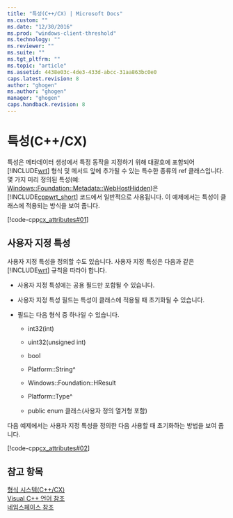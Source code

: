 ```yaml
---
title: "특성(C++/CX) | Microsoft Docs"
ms.custom: ""
ms.date: "12/30/2016"
ms.prod: "windows-client-threshold"
ms.technology: ""
ms.reviewer: ""
ms.suite: ""
ms.tgt_pltfrm: ""
ms.topic: "article"
ms.assetid: 4438e03c-4de3-433d-abcc-31aa863bc0e0
caps.latest.revision: 8
author: "ghogen"
ms.author: "ghogen"
manager: "ghogen"
caps.handback.revision: 8
---
```

# 특성(C++/CX)
특성은 메타데이터 생성에서 특정 동작을 지정하기 위해 대괄호에 포함되어 [!INCLUDE[wrt](../cppcx/includes/wrt-md.md)] 형식 및 메서드 앞에 추가될 수 있는 특수한 종류의 ref 클래스입니다. 몇 가지 미리 정의된 특성\(예: [Windows::Foundation::Metadata::WebHostHidden](http://msdn.microsoft.com/library/windows/apps/windows.foundation.metadata.webhosthiddenattribute.aspx)\)은 [!INCLUDE[cppwrt_short](../cppcx/includes/cppwrt-short-md.md)] 코드에서 일반적으로 사용됩니다. 이 예제에서는 특성이 클래스에 적용되는 방식을 보여 줍니다.  
  
 [!code-cpp[cx_attributes#01](../snippets/cpp/VS_Snippets_Misc/cx_attributes/cpp/class1.h#01)]  
  
## 사용자 지정 특성  
 사용자 지정 특성을 정의할 수도 있습니다. 사용자 지정 특성은 다음과 같은 [!INCLUDE[wrt](../cppcx/includes/wrt-md.md)] 규칙을 따라야 합니다.  
  
-   사용자 지정 특성에는 공용 필드만 포함될 수 있습니다.  
  
-   사용자 지정 특성 필드는 특성이 클래스에 적용될 때 초기화될 수 있습니다.  
  
-   필드는 다음 형식 중 하나일 수 있습니다.  
  
    -   int32\(int\)  
  
    -   uint32\(unsigned int\)  
  
    -   bool  
  
    -   Platform::String^  
  
    -   Windows::Foundation::HResult  
  
    -   Platform::Type^  
  
    -   public enum 클래스\(사용자 정의 열거형 포함\)  
  
 다음 예제에서는 사용자 지정 특성을 정의한 다음 사용할 때 초기화하는 방법을 보여 줍니다.  
  
 [!code-cpp[cx_attributes#02](../snippets/cpp/VS_Snippets_Misc/cx_attributes/cpp/class1.h#02)]  
  
## 참고 항목  
 [형식 시스템\(C\+\+\/CX\)](../cppcx/type-system-c-cx.md)   
 [Visual C\+\+ 언어 참조](../cppcx/visual-c-language-reference-c-cx.md)   
 [네임스페이스 참조](../cppcx/namespaces-reference-c-cx.md)